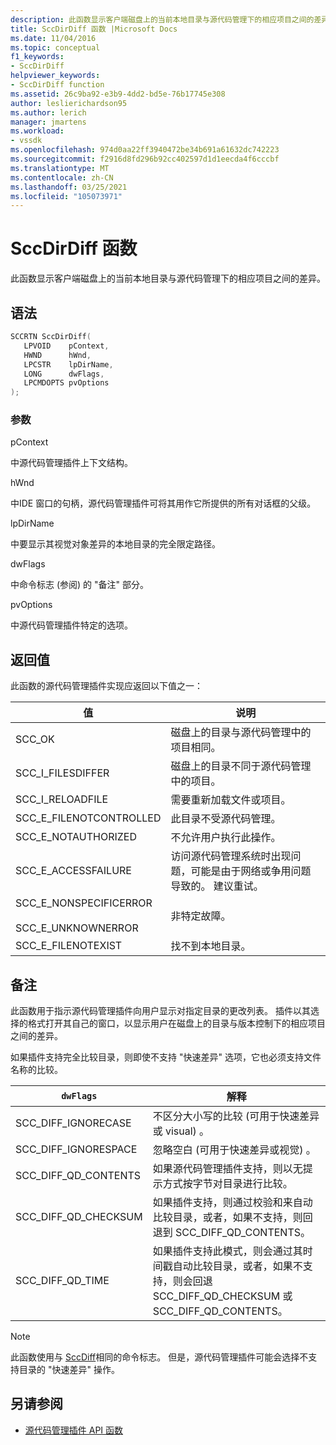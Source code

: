 ```yaml
---
description: 此函数显示客户端磁盘上的当前本地目录与源代码管理下的相应项目之间的差异。
title: SccDirDiff 函数 |Microsoft Docs
ms.date: 11/04/2016
ms.topic: conceptual
f1_keywords:
- SccDirDiff
helpviewer_keywords:
- SccDirDiff function
ms.assetid: 26c9ba92-e3b9-4dd2-bd5e-76b17745e308
author: leslierichardson95
ms.author: lerich
manager: jmartens
ms.workload:
- vssdk
ms.openlocfilehash: 974d0aa22ff3940472be34b691a61632dc742223
ms.sourcegitcommit: f2916d8fd296b92cc402597d1d1eecda4f6cccbf
ms.translationtype: MT
ms.contentlocale: zh-CN
ms.lasthandoff: 03/25/2021
ms.locfileid: "105073971"
---
```

# <a name="sccdirdiff-function"></a>SccDirDiff 函数
此函数显示客户端磁盘上的当前本地目录与源代码管理下的相应项目之间的差异。

## <a name="syntax"></a>语法

```cpp
SCCRTN SccDirDiff(
   LPVOID    pContext,
   HWND      hWnd,
   LPCSTR    lpDirName,
   LONG      dwFlags,
   LPCMDOPTS pvOptions
);
```

### <a name="parameters"></a>参数
 pContext

中源代码管理插件上下文结构。

 hWnd

中IDE 窗口的句柄，源代码管理插件可将其用作它所提供的所有对话框的父级。

 lpDirName

中要显示其视觉对象差异的本地目录的完全限定路径。

 dwFlags 

中命令标志 (参阅) 的 "备注" 部分。

 pvOptions

中源代码管理插件特定的选项。

## <a name="return-value"></a>返回值
 此函数的源代码管理插件实现应返回以下值之一：

|值|说明|
|-----------|-----------------|
|SCC_OK|磁盘上的目录与源代码管理中的项目相同。|
|SCC_I_FILESDIFFER|磁盘上的目录不同于源代码管理中的项目。|
|SCC_I_RELOADFILE|需要重新加载文件或项目。|
|SCC_E_FILENOTCONTROLLED|此目录不受源代码管理。|
|SCC_E_NOTAUTHORIZED|不允许用户执行此操作。|
|SCC_E_ACCESSFAILURE|访问源代码管理系统时出现问题，可能是由于网络或争用问题导致的。 建议重试。|
|SCC_E_NONSPECIFICERROR<br /><br /> SCC_E_UNKNOWNERROR|非特定故障。|
|SCC_E_FILENOTEXIST|找不到本地目录。|

## <a name="remarks"></a>备注
 此函数用于指示源代码管理插件向用户显示对指定目录的更改列表。 插件以其选择的格式打开其自己的窗口，以显示用户在磁盘上的目录与版本控制下的相应项目之间的差异。

 如果插件支持完全比较目录，则即使不支持 "快速差异" 选项，它也必须支持文件名称的比较。

|`dwFlags`|解释|
|---------------|--------------------|
|SCC_DIFF_IGNORECASE|不区分大小写的比较 (可用于快速差异或 visual) 。|
|SCC_DIFF_IGNORESPACE|忽略空白 (可用于快速差异或视觉) 。|
|SCC_DIFF_QD_CONTENTS|如果源代码管理插件支持，则以无提示方式按字节对目录进行比较。|
|SCC_DIFF_QD_CHECKSUM|如果插件支持，则通过校验和来自动比较目录，或者，如果不支持，则回退到 SCC_DIFF_QD_CONTENTS。|
|SCC_DIFF_QD_TIME|如果插件支持此模式，则会通过其时间戳自动比较目录，或者，如果不支持，则会回退 SCC_DIFF_QD_CHECKSUM 或 SCC_DIFF_QD_CONTENTS。|

> [!NOTE]
> 此函数使用与 [SccDiff](../extensibility/sccdiff-function.md)相同的命令标志。 但是，源代码管理插件可能会选择不支持目录的 "快速差异" 操作。

## <a name="see-also"></a>另请参阅
- [源代码管理插件 API 函数](../extensibility/source-control-plug-in-api-functions.md)
